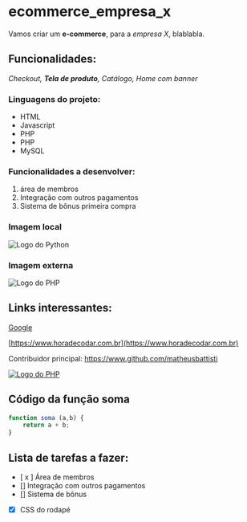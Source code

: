 # ecommerce_empresa_x

Vamos criar um **e-commerce**, para a *empresa X*, blablabla.

## Funcionalidades:

_Checkout, **Tela de produto**, Catálogo, Home com banner_

### Linguagens do projeto:

* HTML
* Javascript
* PHP
* PHP
* MySQL

### Funcionalidades a desenvolver:

1. área de membros
2. Integração com outros pagamentos
3. Sistema de bônus primeira compra

### Imagem local

![Logo do Python](img/python.png)

### Imagem externa

![Logo do PHP](https://upload.wikimedia.org/wikipedia/commons/2/27/PHP-logo.svg)

## Links interessantes:

[Google](https://www.google.com)

[https://www.horadecodar.com.br](https://www.horadecodar.com.br)

Contribuidor principal: https://www.github.com/matheusbattisti

[![Logo do PHP](https://upload.wikipedia.org/wikipedia/commons/2/27/PHP-logo.svg)](https://www.github.com/matheusbattisti)

## Código da função soma

```javascript
function soma (a,b) {
    return a + b;
}
```

## Lista de tarefas a fazer:

- [ x ] Área de membros
- [] Integração com outros pagamentos
- [] Sistema de bônus
- [x] CSS do rodapé
